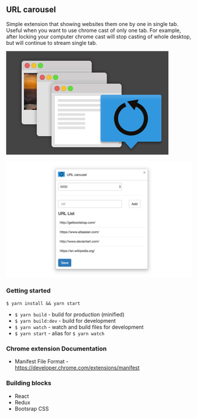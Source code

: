 ## URL carousel

Simple extension that showing websites them one by one in single tab.
Useful when you want to use chrome cast of only one tab.
For example, after locking your computer chrome cast will stop casting of whole desktop, but will continue to stream single tab. 

![alt tag](./source/images/url-carousel-promo.jpg)

![alt tag](./source/images/url-carousel-screenshot.jpg)

### Getting started

```
$ yarn install && yarn start
```

* `$ yarn build` - build for production (minified)
* `$ yarn build:dev` - build for development
* `$ yarn watch` - watch and build files for development
* `$ yarn start` - alias for `$ yarn watch`

### Chrome extension Documentation

* Manifest File Format - https://developer.chrome.com/extensions/manifest

### Building blocks
* React
* Redux
* Bootsrap CSS
